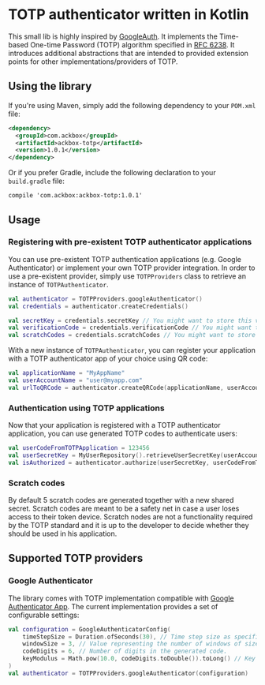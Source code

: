# TOTP authenticator written in Kotlin

This small lib is highly inspired by [GoogleAuth](https://github.com/wstrange/GoogleAuth). It implements the Time-based One-time Password (TOTP) algorithm specified in [RFC 6238](https://tools.ietf.org/html/rfc6238). It introduces additional abstractions that are intended to provided extension points for other implementations/providers of TOTP.

## Using the library

If you're using Maven, simply add the following dependency to your `POM.xml` file:

```xml
<dependency>
  <groupId>com.ackbox</groupId>
  <artifactId>ackbox-totp</artifactId>
  <version>1.0.1</version>
</dependency>
```

Or if you prefer Gradle, include the following declaration to your `build.gradle` file:

```
compile 'com.ackbox:ackbox-totp:1.0.1'
```

## Usage

### Registering with pre-existent TOTP authenticator applications
 
You can use pre-existent TOTP authentication applications (e.g. Google Authenticator) or implement your own TOTP provider integration. In order to use a pre-existent provider, simply use `TOTPProviders` class to retrieve an instance of `TOTPAuthenticator`.

```kotlin
val authenticator = TOTPProviders.googleAuthenticator()
val credentials = authenticator.createCredentials()

val secretKey = credentials.secretKey // You might want to store this value for a given user
val verificationCode = credentials.verificationCode // You might want to store this value for a given user
val scratchCodes = credentials.scratchCodes // You might want to store this value for a given user
```

With a new instance of `TOTPAuthenticator`, you can register your application with a TOTP authenticator app of your choice using QR code:

```kotlin
val applicationName = "MyAppName"
val userAccountName = "user@myapp.com"
val urlToQRCode = authenticator.createQRCode(applicationName, userAccountName, credentials.secretKey)
```

### Authentication using TOTP applications

Now that your application is registered with a TOTP authenticator application, you can use generated TOTP codes to authenticate users:

```kotlin
val userCodeFromTOTPApplication = 123456
val userSecretKey = MyUserRepository().retrieveUserSecretKey(userAccountName) 
val isAuthorized = authenticator.authorize(userSecretKey, userCodeFromTOTPApplication)
```

### Scratch codes

By default 5 scratch codes are generated together with a new shared secret. Scratch codes are meant to be a safety net in case a user loses access to their token device. Scratch nodes are not a functionality required by the TOTP standard and it is up to the developer to decide whether they should be used in his application.

## Supported TOTP providers

### Google Authenticator

The library comes with TOTP implementation compatible with [Google Authenticator App](https://support.google.com/accounts/answer/1066447?hl=en). The current implementation provides a set of configurable settings:
 
```kotlin
val configuration = GoogleAuthenticatorConfig(
    timeStepSize = Duration.ofSeconds(30), // Time step size as specified by RFC 6238.
    windowSize = 3, // Value representing the number of windows of size timeStepSize that are checked during the validation process, to account for differences between the server and the client clocks.
    codeDigits = 6, // Number of digits in the generated code.
    keyModulus = Math.pow(10.0, codeDigits.toDouble()).toLong() // Key modulus as specified by RFC 6238. 
)
val authenticator = TOTPProviders.googleAuthenticator(configuration)
```